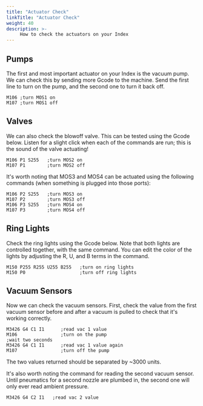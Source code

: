 ```yaml
---
title: "Actuator Check"
linkTitle: "Actuator Check"
weight: 40
description: >-
     How to check the actuators on your Index
---
```


## Pumps
The first and most important actuator on your Index is the vacuum pump. We can check this by sending more Gcode to the machine. Send the first line to turn on the pump, and the second one to turn it back off.
```
M106 ;turn MOS1 on
M107 ;turn MOS1 off
```
## Valves
We can also check the blowoff valve. This can be tested using the Gcode below. Listen for a slight click when each of the commands are run; this is the sound of the valve actuating!
```
M106 P1 S255   ;turn MOS2 on
M107 P1        ;turn MOS2 off
```
It's worth noting that MOS3 and MOS4 can be actuated using the following commands (when something is plugged into those ports):
```
M106 P2 S255   ;turn MOS3 on
M107 P2        ;turn MOS3 off
M106 P3 S255   ;turn MOS4 on
M107 P3        ;turn MOS4 off
```

## Ring Lights
Check the ring lights using the Gcode below. Note that both lights are controlled together, with the same command. You can edit the color of the lights by adjusting the R, U, and B terms in the command.
```
M150 P255 R255 U255 B255   ;turn on ring lights
M150 P0                    ;turn off ring lights
```
## Vacuum Sensors
Now we can check the vacuum sensors.  First, check the value from the first vacuum sensor before and after a vacuum is pulled to check that it's working correctly.
```
M3426 G4 C1 I1      ;read vac 1 value
M106                ;turn on the pump
;wait two seconds
M3426 G4 C1 I1      ;read vac 1 value again
M107                ;turn off the pump
```
The two values returned should be separated by ~3000 units.

It's also worth noting the command for reading the second vacuum sensor. Until pneumatics for a second nozzle are plumbed in, the second one will only ever read ambient pressure.
```
M3426 G4 C2 I1   ;read vac 2 value
```
